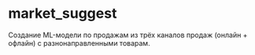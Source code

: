 # market_suggest
Создание ML-модели по продажам из трёх каналов продаж (онлайн + офлайн) с разнонаправленными товарам. 
